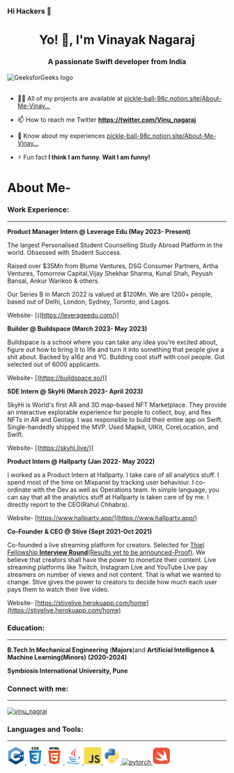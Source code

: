 ### Hi Hackers 🚀

<h1 align="center">Yo! 🥂, I'm Vinayak Nagaraj</h1>
<h3 align="center">A passionate Swift developer from India</h3>

<img src= 
     "https://media.geeksforgeeks.org/wp-content/uploads/hacker.png" alt="GeeksforGeeks logo" align="center">
     <br>
     <br>
     
- 👨‍💻 All of my projects are available at [pickle-ball-98c.notion.site/About-Me-Vinay…](pickle-ball-98c.notion.site/About-Me-Vinay…)

- 📫 How to reach me Twitter **https://twitter.com/Vinu_nagaraj**

- 📄 Know about my experiences [pickle-ball-98c.notion.site/About-Me-Vinay…](pickle-ball-98c.notion.site/About-Me-Vinay…)

- ⚡ Fun fact **I think I am funny. Wait I am funny!**

# About Me- 

<h3 align="left">Work Experience:</h3>
<hr>


**Product Manager Intern @ Leverage Edu (May 2023- Present)**

The largest Personalised Student Counselling Study Abroad Platform in the world. Obsessed with Student Success.

Raised over $35Mn from Blume Ventures, DSG Consumer Partners, Artha Ventures, Tomorrow Capital,Vijay Shekhar Sharma, Kunal Shah, Peyush Bansal, Ankur Warikoo & others. 

Our Series B in March 2022 is valued at $120Mn. We are 1200+ people, based out of Delhi, London, Sydney, Toronto, and Lagos.

Website- [((https://leverageedu.com/)] 

**Builder @ Buildspace (March 2023- May** **2023)**

Buildspace is a school where you can take any idea you’re excited about, figure out how to bring it to life and turn it into something that people give a shit about. Backed by a16z and YC. Building cool stuff with cool people. Got selected out of 6000 applicants.

Website- [(https://buildspace.so/)] 

**SDE Intern @ SkyHi (March 2023- April** **2023)**

SkyHi is World's first AR and 3D map-based NFT Marketplace. They provide an interactive explorable experience for people to collect, buy, and flex NFTs in AR and Geotag. I was responsible to build their entire app on Swift. Single-handedly shipped the MVP. Used Mapkit, UIKit, CoreLocation, and Swift. 

Website- [(https://skyhi.live/)]

**Product Intern @ Hallparty (Jan 2022- May** **2022)**

I  worked as a Product Intern at Hallparty. I take care of all analytics stuff. I spend most of the time on Mixpanel by tracking user behaviour.  I co-ordinate with the Dev as well as Operations team. In simple language, you can say that all the analytics stuff at Hallparty is taken care of by me. I directly report to the CEO(Rahul Chhabra).

Website- [https://www.hallparty.app/](https://www.hallparty.app/)

**Co-Founder & CEO @ Stive (Sept 2021-Oct 2021)**

Co-founded a live streaming platform for creators. Selected for [Thiel Fellowship **Interview Round**(Results yet to be announced-Proof)](https://drive.google.com/file/d/1Jiw0-R5GFatq1lfg8p5-DYtVc1XnqHHI/view?usp=share_link). We believe that creators shall have the power to monetize their content. Live streaming platforms like Twitch, Instagram Live and YouTube Live pay streamers on number of views and not content. That is what we wanted to change. Stive gives the power to creators to decide how much each user pays them to watch their live video. 

Website- [https://stivelive.herokuapp.com/home](https://stivelive.herokuapp.com/home)


<h3 align="left">Education:</h3>
<hr>

**B.Tech In Mechanical Engineering** (**Majors**)and **Artificial Intelligence & Machine Learning(Minors)** **(2020-2024)**

**Symbiosis International University, Pune**


<h3 align="left">Connect with me:</h3>
<hr>
<p align="left">
<a href="https://twitter.com/vinu_nagraj" target="blank"><img align="center" src="https://raw.githubusercontent.com/rahuldkjain/github-profile-readme-generator/master/src/images/icons/Social/twitter.svg" alt="vinu_nagraj" height="30" width="40" /></a>
</p>

<h3 align="left">Languages and Tools:</h3>
<hr>
<p align="left"> <a href="https://www.w3schools.com/cpp/" target="_blank" rel="noreferrer"> <img src="https://raw.githubusercontent.com/devicons/devicon/master/icons/cplusplus/cplusplus-original.svg" alt="cplusplus" width="40" height="40"/> </a> <a href="https://www.w3schools.com/css/" target="_blank" rel="noreferrer"> <img src="https://raw.githubusercontent.com/devicons/devicon/master/icons/css3/css3-original-wordmark.svg" alt="css3" width="40" height="40"/> </a> <a href="https://www.w3.org/html/" target="_blank" rel="noreferrer"> <img src="https://raw.githubusercontent.com/devicons/devicon/master/icons/html5/html5-original-wordmark.svg" alt="html5" width="40" height="40"/> </a> <a href="https://www.java.com" target="_blank" rel="noreferrer"> <img src="https://raw.githubusercontent.com/devicons/devicon/master/icons/java/java-original.svg" alt="java" width="40" height="40"/> </a> <a href="https://developer.mozilla.org/en-US/docs/Web/JavaScript" target="_blank" rel="noreferrer"> <img src="https://raw.githubusercontent.com/devicons/devicon/master/icons/javascript/javascript-original.svg" alt="javascript" width="40" height="40"/> </a> <a href="https://www.python.org" target="_blank" rel="noreferrer"> <img src="https://raw.githubusercontent.com/devicons/devicon/master/icons/python/python-original.svg" alt="python" width="40" height="40"/> </a> <a href="https://pytorch.org/" target="_blank" rel="noreferrer"> <img src="https://www.vectorlogo.zone/logos/pytorch/pytorch-icon.svg" alt="pytorch" width="40" height="40"/> </a> <a href="https://developer.apple.com/swift/" target="_blank" rel="noreferrer"> <img src="https://raw.githubusercontent.com/devicons/devicon/master/icons/swift/swift-original.svg" alt="swift" width="40" height="40"/> </a> </p>
